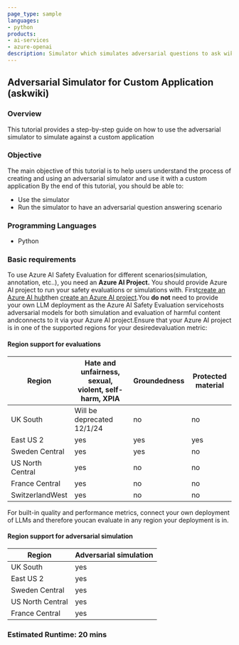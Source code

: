 ```yaml
---
page_type: sample
languages:
- python
products:
- ai-services
- azure-openai
description: Simulator which simulates adversarial questions to ask wiki a custom application
---
```


## Adversarial Simulator for Custom Application (askwiki)

### Overview

This tutorial provides a step-by-step guide on how to use the adversarial simulator to simulate against a custom application

### Objective

The main objective of this tutorial is to help users understand the process of creating and using an adversarial simulator and use it with a custom application
By the end of this tutorial, you should be able to:
- Use the simulator
- Run the simulator to have an adversarial question answering scenario

### Programming Languages
 - Python

### Basic requirements

To use Azure AI Safety Evaluation for different scenarios(simulation, annotation, etc..), you need an **Azure AI Project.** You should provide Azure AI project to run your safety evaluations or simulations with. First[create an Azure AI hub](https://learn.microsoft.com/en-us/azure/ai-studio/concepts/ai-resources)then [create an Azure AI project](    https://learn.microsoft.com/en-us/azure/ai-studio/how-to/create-projects?tabs=ai-studio).You **do not** need to provide your own LLM deployment as the Azure AI Safety Evaluation servicehosts adversarial models for both simulation and evaluation of harmful content andconnects to it via your Azure AI project.Ensure that your Azure AI project is in one of the supported regions for your desiredevaluation metric:

#### Region support for evaluations

| Region | Hate and unfairness, sexual, violent, self-harm, XPIA | Groundedness | Protected material |
| - | - | - | - |
|UK South | Will be deprecated 12/1/24| no | no |
|East US 2 | yes| yes | yes |
|Sweden Central | yes| yes | no|
|US North Central | yes| no | no |
|France Central | yes| no | no |
|SwitzerlandWest| yes | no |no|

For built-in quality and performance metrics, connect your own deployment of LLMs and therefore youcan evaluate in any region your deployment is in.

#### Region support for adversarial simulation
| Region | Adversarial simulation |
| - | - |
|UK South | yes|
|East US 2 | yes|
|Sweden Central | yes|
|US North Central | yes|
|France Central | yes|

### Estimated Runtime: 20 mins